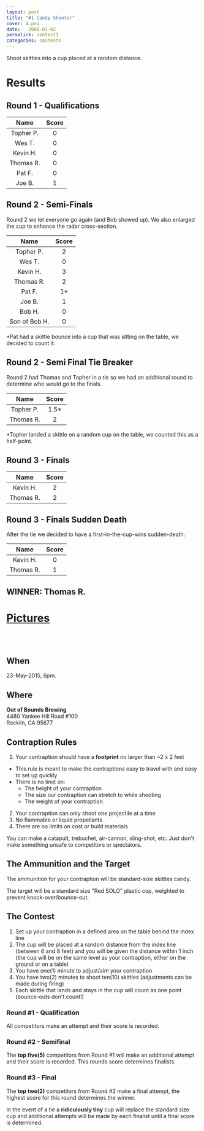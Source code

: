 ```yaml
---
layout: post
title: "#1 Candy Shooter"
cover: 4.png
date:   2000-01-02
permalink: contest1
categories: contests
---
```


Shoot skittles into a cup placed at a random distance.

# Results

## Round 1 - Qualifications

|Name         |Score|
|:-----------:|:---:|
|Topher P.    |0    |
|Wes T.       |0    |
|Kevin H.     |0    |
|Thomas R.    |0    |
|Pat F.       |0    |
|Joe B.       |1    |

## Round 2 - Semi-Finals

Round 2 we let everyone go again (and Bob showed up). We also enlarged the cup to enhance the radar cross-section.

|Name         |Score|
|:-----------:|:---:|
|Topher P.    |2    |
|Wes T.       |0    |
|Kevin H.     |3    |
|Thomas R.    |2    |
|Pat F.       |1*   |
|Joe B.       |1    |
|Bob H.       |0    |
|Son of Bob H.|0    |

*Pat had a skittle bounce into a cup that was sitting on the table, we decided to count it.

## Round 2 - Semi Final Tie Breaker

Round 2 had Thomas and Topher in a tie so we had an additional round to determine who would go to the finals.

|Name         |Score|
|:-----------:|:---:|
|Topher P.    |1.5* |
|Thomas R.    |2    |

*Topher landed a skittle on a random cup on the table, we counted this as a half-point.

## Round 3 - Finals

|Name         |Score|
|:-----------:|:---:|
|Kevin H.     |2    |
|Thomas R.    |2    |

## Round 3 - Finals Sudden Death

After the tie we decided to have a first-in-the-cup-wins sudden-death.

|Name         |Score|
|:-----------:|:---:|
|Kevin H.     |0    |
|Thomas R.    |1    |

## WINNER: Thomas R.

# [Pictures](http://www.engigames.com/event_pics/01_CandyShooter/)

<br><br>
## When

23-May-2015, 6pm.

## Where

**Out of Bounds Brewing**<br>
4480 Yankee Hill Road #100<br>
Rocklin, CA 95677<br>

## Contraption Rules

 1. Your contraption should have a **footprint** no larger than ~2 x 2 feet
   - This rule is meant to make the contraptions easy to travel with and easy to set up quickly
   - There is no limit on:
     - The height of your contraption
     - The size our contraption can stretch to while shooting
     - The weight of your contraption
 2. Your contraption can only shoot one projectile at a time
 3. No flammable or liquid propellants
 4. There are no limits on cost or build materials

You can make a catapult, trebuchet, air-cannon, sling-shot, etc. Just don't make something unsafe to competitors or spectators.

## The Ammunition and the Target

The ammunition for your contraption will be standard-size skittles candy.

The target will be a standard size "Red SOLO" plastic cup, weighted to prevent knock-over/bounce-out.

## The Contest

 1. Set up your contraption in a defined area on the table behind the index line
 2. The cup will be placed at a random distance from the index line (between 6 and 8 feet) and you will be given the distance within 1 inch (the cup will be on the same level as your contraption, either on the ground or on a table)
 3. You have one(1) minute to adjust/aim your contraption
 4. You have two(2) minutes to shoot ten(10) skittles (adjustments can be made during firing)
 5. Each skittle that lands and stays in the cup will count as one point (bounce-outs don't count!)

### Round #1 - Qualification

All competitors make an attempt and their score is recorded.

### Round #2 - Semifinal

The **top five(5)** competitors from Round #1 will make an additional attempt and their score is recorded. This rounds score determines finalists.

### Round #3 - Final

The **top two(2)** competitors from Round #2 make a final attempt, the highest score for this round determines the winner.

In the event of a tie a **ridiculously tiny** cup will replace the standard size cup and additional attempts will be made by each finalist until a final score is determined.
